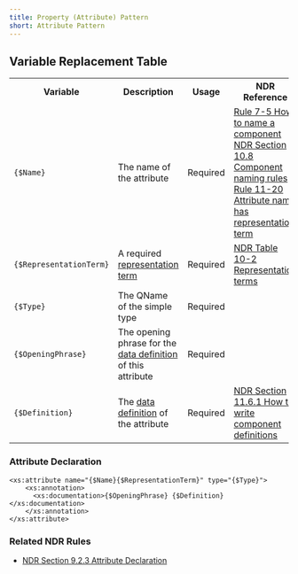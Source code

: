 ```yaml
---
title: Property (Attribute) Pattern
short: Attribute Pattern
---
```


## Variable Replacement Table

<table class="table table-hover">
	<tbody>
        <tr>
            <th>Variable</th>
            <th>Description</th>
            <th>Usage</th>
            <th>NDR Reference</th>
        </tr>
        <tr>
            <td><code>{$Name}</code></td>
            <td>The name of the attribute</td>
            <td>Required</td>
            <td><a href="http://reference.niem.gov/niem/specification/naming-and-design-rules/3.0/niem-ndr-3.0.html#rule_7-5" title="Rule 7-5 How to name a component">Rule 7-5 How to name a component</a>
            <br/><a href="http://reference.niem.gov/niem/specification/naming-and-design-rules/3.0/niem-ndr-3.0.html#section_10.8" title="NDR Section 10.8Component naming rules">NDR Section 10.8 Component naming rules</a>
            <br/><a href="http://reference.niem.gov/niem/specification/naming-and-design-rules/3.0/niem-ndr-3.0.html#rule_11-20" title="Rule 11-20 Attribute name has representation term">Rule 11-20 Attribute name has representation term</a></td>
        </tr>
        <tr>
            <td><code>{$RepresentationTerm}</code></td>
            <td>A required <a href="http://reference.niem.gov/niem/specification/naming-and-design-rules/3.0/NIEM-NDR-3.0-2014-07-31.html#section_10.8.7" title="Representation term">representation term</a></td>
            <td>Required</td>
            <td><a href="http://reference.niem.gov/niem/specification/naming-and-design-rules/3.0/niem-ndr-3.0.html#table_10-2" title="NDR Table 10-2 Representation terms">NDR Table 10-2 Representation terms</a></td>
        </tr>
        <tr>
            <td><code>{$Type}</code></td>
            <td>The QName of the simple type</td>
            <td>Required</td>
            <td></td>
        </tr>
        <tr>
            <td><code>{$OpeningPhrase}</code></td>
            <td>The opening phrase for the <a href="http://reference.niem.gov/niem/specification/naming-and-design-rules/3.0/NIEM-NDR-3.0-2014-07-31.html#section_10.8.7" title="Data definition">data definition</a> of this attribute</td>
            <td>Required</td>
            <td></td>
        </tr>
        <tr>
            <td><code>{$Definition}</code></td>
            <td>The <a href="http://reference.niem.gov/niem/specification/naming-and-design-rules/3.0/NIEM-NDR-3.0-2014-07-31.html#section_10.8.7" title="Data definition">data definition</a> of the attribute</td>
            <td>Required</td>
            <td><a href="http://reference.niem.gov/niem/specification/naming-and-design-rules/3.0/niem-ndr-3.0.html#section_11.6.1" title="NDR Section 11.6.1 How to write component definitions">NDR Section 11.6.1 How to write component definitions</a></td>
        </tr>
    </tbody>
</table>

### Attribute Declaration
	<xs:attribute name="{$Name}{$RepresentationTerm}" type="{$Type}">
		<xs:annotation>
	      <xs:documentation>{$OpeningPhrase} {$Definition}</xs:documentation>
	    </xs:annotation>
	</xs:attribute>

### Related NDR Rules

*   [NDR Section 9.2.3 Attribute Declaration](http://reference.niem.gov/niem/specification/naming-and-design-rules/3.0/NIEM-NDR-3.0-2014-07-31.html#section_9.2.3 "NDR Rule/ attributes")

